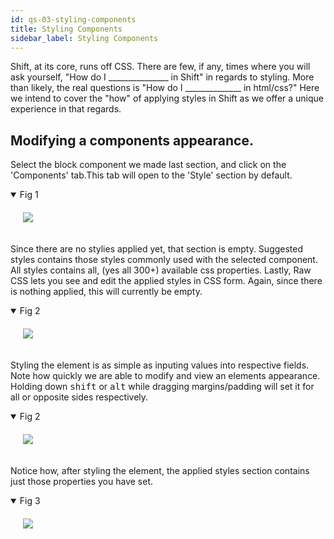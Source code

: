 ```yaml
---
id: qs-03-styling-components
title: Styling Components
sidebar_label: Styling Components
---
```


Shift, at its core, runs off CSS. There are few, if any, times where you will ask yourself, "How do I _______________ in Shift" in regards to styling. More than likely, the real questions is "How do I ______________ in html/css?" Here we intend to cover the "how" of applying styles in Shift as we offer a unique experience in that regards.

## Modifying a components appearance.

Select the block component we made last section, and click on the 'Components' tab.This tab will open to the 'Style' section by default. 

<details open>
  <summary>Fig 1</summary>
  <img style='padding: 20px' src="/docs/docs/assets/selecting-block-styles.gif" />
</details>

Since there are no stylies applied yet, that section is empty. Suggested styles contains those styles commonly used with the selected component. All styles contains all, (yes all 300+) available css properties. Lastly, Raw CSS lets you see and edit the applied styles in CSS form. Again, since there is nothing applied, this will currently be empty. 

<details open>
  <summary>Fig 2</summary>
  <img style='padding: 20px' src="/docs/docs/assets/style-panel.gif" />
</details>

Styling the element is as simple as inputing values into respective fields. Note how quickly we are able to modify and view an elements appearance. Holding down <kbd>shift</kbd> or <kbd>alt</kbd> while dragging margins/padding will set it for all or opposite sides respectively.

<details open>
  <summary>Fig 2</summary>
  <img style='padding: 20px' src="/docs/docs/assets/setting-block-styles.gif" />
</details>

Notice how, after styling the element, the applied styles section contains just those properties you have set.

<details open>
<summary>Fig 3</summary>
<img style='padding: 20px' src="/docs/docs/assets/applied-styles.png" />
</details>
